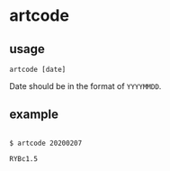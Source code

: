# artcode

## usage

`artcode [date]`

Date should be in the format of `YYYYMMDD`.

## example

```shell

$ artcode 20200207

RYBc1.5
```
